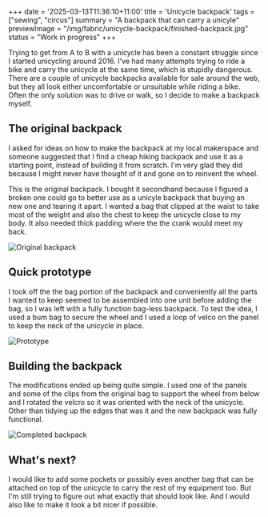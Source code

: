 +++
date = '2025-03-13T11:36:10+11:00'
title = 'Unicycle backpack'
tags = ["sewing", "circus"]
summary = "A backpack that can carry a unicyle"
previewImage = "/img/fabric/unicycle-backpack/finished-backpack.jpg"
status = "Work in progress"
+++

Trying to get from A to B with a unicycle has been a constant struggle since I started unicycling around 2016. I've had many attempts trying to ride a bike and carry the unicycle at the same time, which is stupidly dangerous. There are a couple of unicycle backpacks available for sale around the web, but they all look either uncomfortable or unsuitable while riding a bike. Often the only solution was to drive or walk, so I decide to make a backpack myself.

## The original backpack

I asked for ideas on how to make the backpack at my local makerspace and someone suggested that I find a cheap hiking backpack and use it as a starting point, instead of building it from scratch. I'm very glad they did because I might never have thought of it and gone on to reinvent the wheel.

This is the original backpack. I bought it secondhand because I figured a broken one could go to better use as a unicyle backpack that buying an new one and tearing it apart. I wanted a bag that clipped at the waist to take most of the weight and also the chest to keep the unicycle close to my body. It also needed thick padding where the the crank would meet my back.

![Original backpack](/img/fabric/unicycle-backpack/original-backpack.jpg)

## Quick prototype

I took off the the bag portion of the backpack and conveniently all the parts I wanted to keep seemed to be assembled into one unit before adding the bag, so I was left with a fully function bag-less backpack. To test the idea, I used a bum bag to secure the wheel and I used a loop of velco on the panel to keep the neck of the unicycle in place.

![Prototype](/img/fabric/unicycle-backpack/prototype.jpg)

## Building the backpack

The modifications ended up being quite simple. I used one of the panels and some of the clips from the original bag to support the wheel from below and I rotated the velcro so it was oriented with the neck of the unicycle. Other than tidying up the edges that was it and the new backpack was fully functional.

![Completed backpack](/img/fabric/unicycle-backpack/finished-backpack.jpg)

## What's next?

I would like to add some pockets or possibly even another bag that can be attached on top of the unicycle to carry the rest of my equipment too. But I'm still trying to figure out what exactly that should look like. And I would also like to make it look a bit nicer if possible.